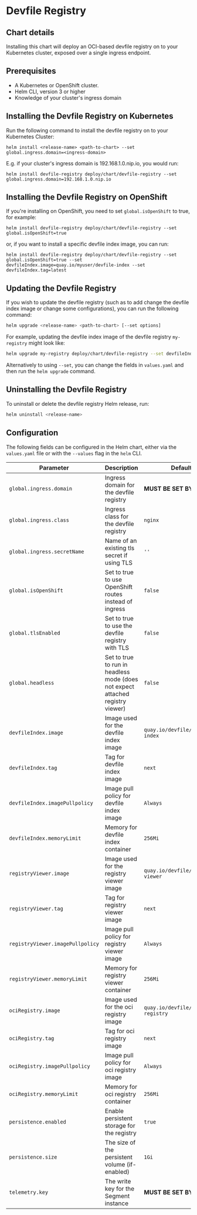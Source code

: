 # Devfile Registry

## Chart details
Installing this chart will deploy an OCI-based devfile registry on to your Kubernetes cluster, exposed over a single ingress endpoint.

## Prerequisites
- A Kubernetes or OpenShift cluster.
- Helm CLI, version 3 or higher
- Knowledge of your cluster's ingress domain

## Installing the Devfile Registry on Kubernetes

Run the following command to install the devfile registry on to your Kubernetes Cluster:

```
helm install <release-name> <path-to-chart> --set global.ingress.domain=<ingress-domain>
```

E.g. if your cluster's ingress domain is 192.168.1.0.nip.io, you would run:
```
helm install devfile-registry deploy/chart/devfile-registry --set global.ingress.domain=192.168.1.0.nip.io
```

## Installing the Devfile Registry on OpenShift

If you're installing on OpenShift, you need to set `global.isOpenShift` to true, for example:
```
helm install devfile-registry deploy/chart/devfile-registry --set global.isOpenShift=true
```

or, if you want to install a specific devfile index image, you can run:
```
helm install devfile-registry deploy/chart/devfile-registry --set global.isOpenShift=true --set devfileIndex.image=quay.io/myuser/devfile-index --set devfileIndex.tag=latest
```

## Updating the Devfile Registry

If you wish to update the devfile registry (such as to add change the devfile index image or change some configurations), you can run the following command:

```bash
helm upgrade <release-name> <path-to-chart> [--set options]
```

For example, updating the devfile index image of the devfile registry `my-registry` might look like:
```bash
helm upgrade my-registry deploy/chart/devfile-registry --set devfileIndex.image=docker.io/myuser/devfile-index --set devfileIndex.tag=2.0
```

Alternatively to using `--set`, you can change the fields in `values.yaml` and then run the `helm upgrade` command.

## Uninstalling the Devfile Registry

To uninstall or delete the devfile registry Helm release, run:

```bash
helm uninstall <release-name>
```

## Configuration

The following fields can be configured in the Helm chart, either via the `values.yaml` file or with the `--values` flag in the `helm` CLI.

| Parameter                              | Description                                     | Default                                                    |
| -----------------------                | ---------------------------------------------   | ---------------------------------------------------------- |
| `global.ingress.domain`                | Ingress domain for the devfile registry                                        | **MUST BE SET BY USER**     |
| `global.ingress.class`                 | Ingress class for the devfile registry                                         | `nginx` |
| `global.ingress.secretName`            | Name of an existing tls secret if using TLS                                    | ` '' ` |
| `global.isOpenShift  `                 | Set to true to use OpenShift routes instead of ingress                         | `false` |
| `global.tlsEnabled`                    | Set to true to use the devfile registry with TLS                               | `false` |
| `global.headless`                      | Set to true to run in headless mode (does not expect attached registry viewer) | `false` |
| `devfileIndex.image`                   | Image used for the devfile index image                                         | `quay.io/devfile/devfile-index` |
| `devfileIndex.tag`                     | Tag for devfile index image                                                    | `next` |
| `devfileIndex.imagePullpolicy`         | Image pull policy for devfile index image                                      | `Always` |
| `devfileIndex.memoryLimit`             | Memory for devfile index container                                             | `256Mi` |
| `registryViewer.image`                 | Image used for the registry viewer image                                       | `quay.io/devfile/registry-viewer` |
| `registryViewer.tag`                   | Tag for registry viewer image                                                  | `next` |
| `registryViewer.imagePullpolicy`       | Image pull policy for registry viewer image                                    | `Always` |
| `registryViewer.memoryLimit`           | Memory for registry viewer container                                           | `256Mi` |
| `ociRegistry.image`                    | Image used for the oci registry image                                          | `quay.io/devfile/oci-registry` |
| `ociRegistry.tag`                      | Tag for oci registry image                                                     | `next` |
| `ociRegistry.imagePullpolicy`          | Image pull policy for oci registry image                                       | `Always` |
| `ociRegistry.memoryLimit`              | Memory for oci registry container                                              | `256Mi` |
| `persistence.enabled`                  | Enable persistent storage for the registry                                     | `true` |
| `persistence.size`                     | The size of the persistent volume (if-enabled)                                 | `1Gi` |
| `telemetry.key`                        | The write key for the Segment instance                                         | **MUST BE SET BY USER**  |